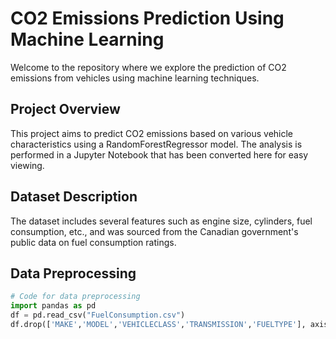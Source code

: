 # CO2 Emissions Prediction Using Machine Learning

Welcome to the repository where we explore the prediction of CO2 emissions from vehicles using machine learning techniques.

## Project Overview

This project aims to predict CO2 emissions based on various vehicle characteristics using a RandomForestRegressor model. The analysis is performed in a Jupyter Notebook that has been converted here for easy viewing.

## Dataset Description

The dataset includes several features such as engine size, cylinders, fuel consumption, etc., and was sourced from the Canadian government's public data on fuel consumption ratings.

## Data Preprocessing

```python
# Code for data preprocessing
import pandas as pd
df = pd.read_csv("FuelConsumption.csv")
df.drop(['MAKE','MODEL','VEHICLECLASS','TRANSMISSION','FUELTYPE'], axis=1, inplace=True)
